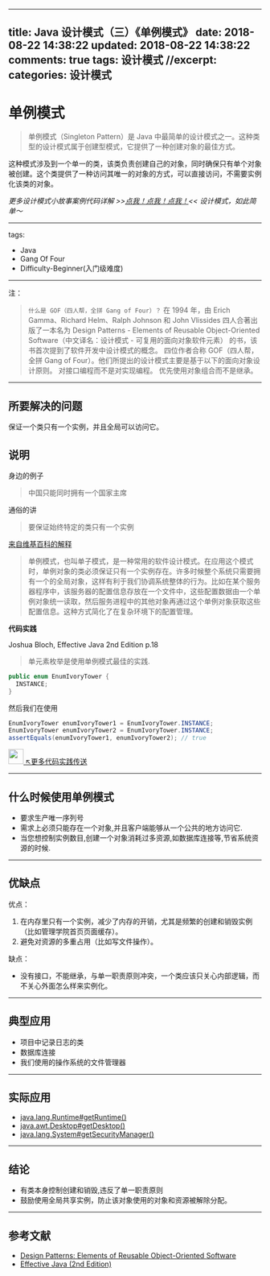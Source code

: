 
---
title: Java 设计模式（三）《单例模式》
date: 2018-08-22 14:38:22
updated: 2018-08-22 14:38:22
comments: true
tags: 设计模式
//excerpt: 
categories: 设计模式
---


# 单例模式

>单例模式（Singleton Pattern）是 Java 中最简单的设计模式之一。这种类型的设计模式属于创建型模式，它提供了一种创建对象的最佳方式。

这种模式涉及到一个单一的类，该类负责创建自己的对象，同时确保只有单个对象被创建。这个类提供了一种访问其唯一的对象的方式，可以直接访问，不需要实例化该类的对象。

_更多设计模式小故事案例代码详解 >>[点我！点我！点我！](https://gitee.com/lvgo/java-design-patterns-cn)<< 设计模式，如此简单～_

----

<!--more-->

tags:
 - Java
 - Gang Of Four
 - Difficulty-Beginner(入门级难度)

---


注：
>``什么是 GOF（四人帮，全拼 Gang of Four）？``
>在 1994 年，由 Erich Gamma、Richard Helm、Ralph Johnson 和 John Vlissides 四人合著出版了一本名为 Design Patterns - Elements of Reusable Object-Oriented Software（中文译名：设计模式 - 可复用的面向对象软件元素） 的书，该书首次提到了软件开发中设计模式的概念。
>四位作者合称 GOF（四人帮，全拼 Gang of Four）。他们所提出的设计模式主要是基于以下的面向对象设计原则。
>对接口编程而不是对实现编程。
>优先使用对象组合而不是继承。

----


## 所要解决的问题

保证一个类只有一个实例，并且全局可以访问它。


## 说明

身边的例子

> 中国只能同时拥有一个国家主席

通俗的讲

> 要保证始终特定的类只有一个实例

[来自维基百科的解释](https://zh.wikipedia.org/wiki/%E5%8D%95%E4%BE%8B%E6%A8%A1%E5%BC%8F)

> 单例模式，也叫单子模式，是一种常用的软件设计模式。在应用这个模式时，单例对象的类必须保证只有一个实例存在。许多时候整个系统只需要拥有一个的全局对象，这样有利于我们协调系统整体的行为。比如在某个服务器程序中，该服务器的配置信息存放在一个文件中，这些配置数据由一个单例对象统一读取，然后服务进程中的其他对象再通过这个单例对象获取这些配置信息。这种方式简化了在复杂环境下的配置管理。
  


**代码实践**

Joshua Bloch, Effective Java 2nd Edition p.18

> 单元素枚举是使用单例模式最佳的实践.

```java
public enum EnumIvoryTower {
  INSTANCE;
}
```

然后我们在使用

```java
EnumIvoryTower enumIvoryTower1 = EnumIvoryTower.INSTANCE;
EnumIvoryTower enumIvoryTower2 = EnumIvoryTower.INSTANCE;
assertEquals(enumIvoryTower1, enumIvoryTower2); // true
```

<a href="https://gitee.com/lvgo/java-design-patterns-cn/tree/master/singleton"><img src="https://gitee.com//logo-black.svg?20171024" height=30px> [↖更多代码实践传送](https://gitee.com/lvgo/java-design-patterns-cn/tree/master/singleton) 

----


## 什么时候使用单例模式

* 要求生产唯一序列号
* 需求上必须只能存在一个对象,并且客户端能够从一个公共的地方访问它.
* 当您想控制实例数目,创建一个对象消耗过多资源,如数据库连接等,节省系统资源的时候.

----

## 优缺点

优点： 

1. 在内存里只有一个实例，减少了内存的开销，尤其是频繁的创建和销毁实例（比如管理学院首页页面缓存）。 
2. 避免对资源的多重占用（比如写文件操作）。

缺点：

- 没有接口，不能继承，与单一职责原则冲突，一个类应该只关心内部逻辑，而不关心外面怎么样来实例化。

----

## 典型应用

* 项目中记录日志的类
* 数据库连接
* 我们使用的操作系统的文件管理器

----


## 实际应用

* [java.lang.Runtime#getRuntime()](http://docs.oracle.com/javase/8/docs/api/java/lang/Runtime.html#getRuntime%28%29)
* [java.awt.Desktop#getDesktop()](http://docs.oracle.com/javase/8/docs/api/java/awt/Desktop.html#getDesktop--)
* [java.lang.System#getSecurityManager()](http://docs.oracle.com/javase/8/docs/api/java/lang/System.html#getSecurityManager--)

----



## 结论

* 有类本身控制创建和销毁,违反了单一职责原则
* 鼓励使用全局共享实例，防止该对象使用的对象和资源被解除分配。     

----

## 参考文献

* [Design Patterns: Elements of Reusable Object-Oriented Software](http://www.amazon.com/Design-Patterns-Elements-Reusable-Object-Oriented/dp/0201633612)
* [Effective Java (2nd Edition)](http://www.amazon.com/Effective-Java-Edition-Joshua-Bloch/dp/0321356683)